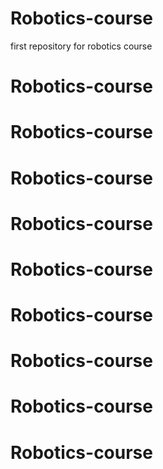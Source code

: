 # Robotics-course

first repository for robotics course
# Robotics-course
# Robotics-course
# Robotics-course
# Robotics-course
# Robotics-course
# Robotics-course
# Robotics-course
# Robotics-course
# Robotics-course
